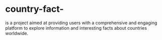 # country-fact-
is a project aimed at providing users with a comprehensive and engaging platform to explore information and interesting facts about countries worldwide. 
